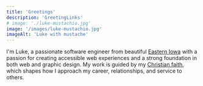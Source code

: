 ```yaml
---
title: 'Greetings'
description: 'GreetingLinks'
# image: './luke-mustachio.jpg'
image: '/images/luke-mustachio.jpg'
imageAlt: 'Luke with mustache'
---
```


I'm Luke, a passionate software engineer from beautiful [Eastern Iowa](https://goo.gl/h2EmHJ) with a
passion for creating accessible web experiences and a strong foundation in both web and graphic
design. My work is guided by my
[Christian faith](https://www.biblegateway.com/passage/?search=Acts+18%3A3&version=ESV), which
shapes how I approach my career, relationships, and service to others.
